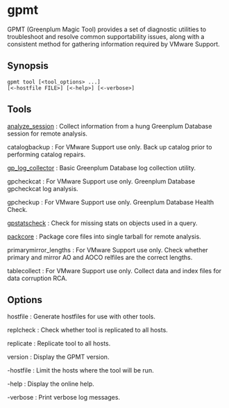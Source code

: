 # gpmt 

GPMT \(Greenplum Magic Tool\) provides a set of diagnostic utilities to troubleshoot and resolve common supportability issues, along with a consistent method for gathering information required by VMware Support.

## Synopsis 

```
gpmt tool [<tool_options> ...] 
[<-hostfile FILE>] [<-help>] [<-verbose>]

```

## Tools 

[analyze\_session](gpmt-analyze_session.html)
:   Collect information from a hung Greenplum Database session for remote analysis.

catalogbackup
:   For VMware Support use only. Back up catalog prior to performing catalog repairs.

[gp\_log\_collector](gpmt-gp_log_collector.html)
:   Basic Greenplum Database log collection utility.

gpcheckcat
:   For VMware Support use only. Greenplum Database gpcheckcat log analysis.

gpcheckup
:   For VMware Support use only. Greenplum Database Health Check.

[gpstatscheck](gpmt-gpstatscheck.html)
:   Check for missing stats on objects used in a query.

[packcore](gpmt-packcore.html)
:   Package core files into single tarball for remote analysis.

primarymirror\_lengths
:   For VMware Support use only. Check whether primary and mirror AO and AOCO relfiles are the correct lengths.

tablecollect
:   For VMware Support use only. Collect data and index files for data corruption RCA.

## Options 

hostfile
:   Generate hostfiles for use with other tools.

replcheck
:   Check whether tool is replicated to all hosts.

replicate
:   Replicate tool to all hosts.

version
:   Display the GPMT version.

-hostfile
:   Limit the hosts where the tool will be run.

-help
:   Display the online help.

-verbose
:   Print verbose log messages.

